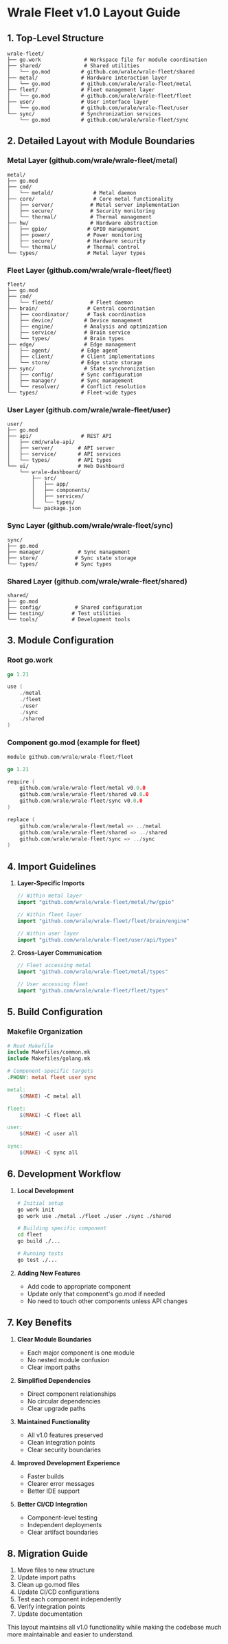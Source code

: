 # Wrale Fleet v1.0 Layout Guide

## 1. Top-Level Structure

```
wrale-fleet/
├── go.work              # Workspace file for module coordination
├── shared/              # Shared utilities
│   └── go.mod          # github.com/wrale/wrale-fleet/shared
├── metal/              # Hardware interaction layer
│   └── go.mod          # github.com/wrale/wrale-fleet/metal
├── fleet/              # Fleet management layer
│   └── go.mod          # github.com/wrale/wrale-fleet/fleet
├── user/               # User interface layer
│   └── go.mod          # github.com/wrale/wrale-fleet/user
└── sync/               # Synchronization services
    └── go.mod          # github.com/wrale/wrale-fleet/sync
```

## 2. Detailed Layout with Module Boundaries

### Metal Layer (github.com/wrale/wrale-fleet/metal)
```
metal/
├── go.mod
├── cmd/
│   └── metald/             # Metal daemon
├── core/                   # Core metal functionality
│   ├── server/            # Metal server implementation
│   ├── secure/            # Security monitoring
│   └── thermal/           # Thermal management
├── hw/                    # Hardware abstraction
│   ├── gpio/             # GPIO management
│   ├── power/            # Power monitoring
│   ├── secure/           # Hardware security
│   └── thermal/          # Thermal control
└── types/                # Metal layer types
```

### Fleet Layer (github.com/wrale/wrale-fleet/fleet)
```
fleet/
├── go.mod
├── cmd/
│   └── fleetd/            # Fleet daemon
├── brain/                # Central coordination
│   ├── coordinator/      # Task coordination
│   ├── device/          # Device management
│   ├── engine/          # Analysis and optimization
│   ├── service/         # Brain service
│   └── types/           # Brain types
├── edge/                # Edge management
│   ├── agent/          # Edge agent
│   ├── client/         # Client implementations
│   └── store/          # Edge state storage
├── sync/                # State synchronization
│   ├── config/         # Sync configuration
│   ├── manager/        # Sync management
│   └── resolver/       # Conflict resolution
└── types/              # Fleet-wide types
```

### User Layer (github.com/wrale/wrale-fleet/user)
```
user/
├── go.mod
├── api/                # REST API
│   ├── cmd/wrale-api/
│   ├── server/        # API server
│   ├── service/       # API services
│   └── types/         # API types
└── ui/                # Web Dashboard
    └── wrale-dashboard/
        ├── src/
        │   ├── app/
        │   ├── components/
        │   ├── services/
        │   └── types/
        └── package.json
```

### Sync Layer (github.com/wrale/wrale-fleet/sync)
```
sync/
├── go.mod
├── manager/           # Sync management
├── store/            # Sync state storage
└── types/            # Sync types
```

### Shared Layer (github.com/wrale/wrale-fleet/shared)
```
shared/
├── go.mod
├── config/           # Shared configuration
├── testing/         # Test utilities
└── tools/           # Development tools
```

## 3. Module Configuration

### Root go.work
```go
go 1.21

use (
    ./metal
    ./fleet
    ./user
    ./sync
    ./shared
)
```

### Component go.mod (example for fleet)
```go
module github.com/wrale/wrale-fleet/fleet

go 1.21

require (
    github.com/wrale/wrale-fleet/metal v0.0.0
    github.com/wrale/wrale-fleet/shared v0.0.0
    github.com/wrale/wrale-fleet/sync v0.0.0
)

replace (
    github.com/wrale/wrale-fleet/metal => ../metal
    github.com/wrale/wrale-fleet/shared => ../shared
    github.com/wrale/wrale-fleet/sync => ../sync
)
```

## 4. Import Guidelines

1. **Layer-Specific Imports**
   ```go
   // Within metal layer
   import "github.com/wrale/wrale-fleet/metal/hw/gpio"
   
   // Within fleet layer
   import "github.com/wrale/wrale-fleet/fleet/brain/engine"
   
   // Within user layer
   import "github.com/wrale/wrale-fleet/user/api/types"
   ```

2. **Cross-Layer Communication**
   ```go
   // Fleet accessing metal
   import "github.com/wrale/wrale-fleet/metal/types"
   
   // User accessing fleet
   import "github.com/wrale/wrale-fleet/fleet/types"
   ```

## 5. Build Configuration

### Makefile Organization
```makefile
# Root Makefile
include Makefiles/common.mk
include Makefiles/golang.mk

# Component-specific targets
.PHONY: metal fleet user sync

metal:
    $(MAKE) -C metal all

fleet:
    $(MAKE) -C fleet all

user:
    $(MAKE) -C user all

sync:
    $(MAKE) -C sync all
```

## 6. Development Workflow

1. **Local Development**
   ```bash
   # Initial setup
   go work init
   go work use ./metal ./fleet ./user ./sync ./shared
   
   # Building specific component
   cd fleet
   go build ./...
   
   # Running tests
   go test ./...
   ```

2. **Adding New Features**
   - Add code to appropriate component
   - Update only that component's go.mod if needed
   - No need to touch other components unless API changes

## 7. Key Benefits

1. **Clear Module Boundaries**
   - Each major component is one module
   - No nested module confusion
   - Clear import paths

2. **Simplified Dependencies**
   - Direct component relationships
   - No circular dependencies
   - Clear upgrade paths

3. **Maintained Functionality**
   - All v1.0 features preserved
   - Clean integration points
   - Clear security boundaries

4. **Improved Development Experience**
   - Faster builds
   - Clearer error messages
   - Better IDE support

5. **Better CI/CD Integration**
   - Component-level testing
   - Independent deployments
   - Clear artifact boundaries

## 8. Migration Guide

1. Move files to new structure
2. Update import paths
3. Clean up go.mod files
4. Update CI/CD configurations
5. Test each component independently
6. Verify integration points
7. Update documentation

This layout maintains all v1.0 functionality while making the codebase much more maintainable and easier to understand.
